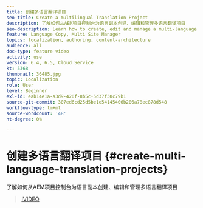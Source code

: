 ```yaml
---
title: 创建多语言翻译项目
seo-title: Create a multilingual Translation Project
description: 了解如何从AEM项目控制台为语言副本创建、编辑和管理多语言翻译项目
seo-description: Learn how to create, edit and manage a multi-language translation project for your Language Copy from AEM's Project console
feature: Language Copy, Multi Site Manager
topics: localization, authoring, content-architecture
audience: all
doc-type: feature video
activity: use
version: 6.4, 6.5, Cloud Service
kt: 5368
thumbnail: 36485.jpg
topic: Localization
role: User
level: Beginner
exl-id: eab14e1a-a3d9-420f-8b5c-5d37f30c79b1
source-git-commit: 307ed6cd25d5be1e54145406b206a78ec878d548
workflow-type: tm+mt
source-wordcount: '48'
ht-degree: 0%

---
```


# 创建多语言翻译项目 {#create-multi-language-translation-projects}

了解如何从AEM项目控制台为语言副本创建、编辑和管理多语言翻译项目

>[!VIDEO](https://video.tv.adobe.com/v/36485?quality=12&learn=on)
